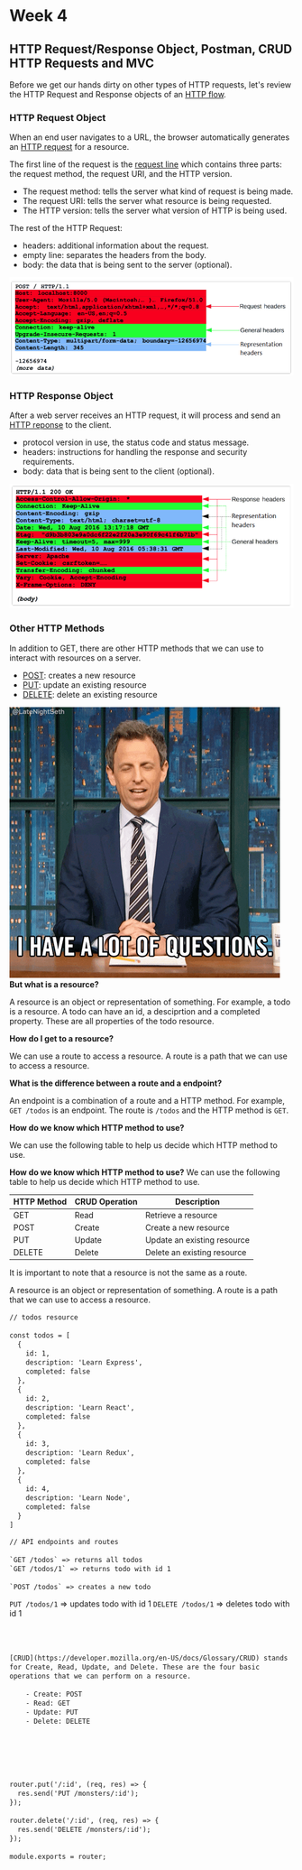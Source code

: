 # Week 4

##  HTTP Request/Response Object, Postman, CRUD HTTP Requests and MVC

Before we get our hands dirty on other types of HTTP requests, let's review the HTTP Request and Response objects of an [HTTP flow](https://developer.mozilla.org/en-US/docs/Web/HTTP/Overview#http_flow).

### HTTP Request Object

When an end user navigates to a URL, the browser automatically generates an [HTTP request](https://developer.mozilla.org/en-US/docs/Web/HTTP/Messages#http_requests) for a resource. 

The first line of the request is the [request line](https://developer.mozilla.org/en-US/docs/Web/HTTP/Messages#start_line) which contains three parts: the request method, the request URI, and the HTTP version.
  - The request method: tells the server what kind of request is being made.
  - The request URI: tells the server what resource is being requested.
  - The HTTP version: tells the server what version of HTTP is being used.

The rest of the HTTP Request:

 - headers: additional information about the request.
 - empty line: separates the headers from the body. 
 - body: the data that is being sent to the server (optional).

![http request](images/http-request.png)

### HTTP Response Object

After a web server receives an HTTP request, it will process and send an [HTTP reponse](https://developer.mozilla.org/en-US/docs/Web/HTTP/Messages#http_responses) to the client. 

 - protocol version in use, the status code and status message. 
 - headers: instructions for handling the response and security requirements. 
 - body: data that is being sent to the client (optional). 

![http response](images/http-response.png)

### Other HTTP Methods

In addition to GET, there are other HTTP methods that we can use to interact with resources on a server.

  - [POST](https://developer.mozilla.org/en-US/docs/Web/HTTP/Methods/POST): creates a new resource
  - [PUT](https://developer.mozilla.org/en-US/docs/Web/HTTP/Methods/PUT): update an existing resource
  - [DELETE](https://developer.mozilla.org/en-US/docs/Web/HTTP/Methods/DELETE): delete an existing resource

![questions](images/QA.gif)
**But what is a resource?**

A resource is an object or representation of something. For example, a todo is a resource. A todo can have an id, a desciprtion and a completed property. 
These are all properties of the todo resource. 

**How do I get to a resource?**

We can use a route to access a resource. A route is a path that we can use to access a resource.

**What is the difference between a route and a endpoint?**

An endpoint is a combination of a route and a HTTP method. For example, `GET /todos` is an endpoint.
The route is `/todos` and the HTTP method is `GET`.

**How do we know which HTTP method to use?**

We can use the following table to help us decide which HTTP method to use.

**How do we know which HTTP method to use?**
We can use the following table to help us decide which HTTP method to use.

| HTTP Method | CRUD Operation | Description                 |
| ----------- | -------------- | --------------------------- |
| GET         | Read           | Retrieve a resource         |
| POST        | Create         | Create a new resource       |
| PUT         | Update         | Update an existing resource |
| DELETE      | Delete         | Delete an existing resource |



It is important to note that a resource is not the same as a route.

A resource is an object or representation of something. A route is a path that we can use to access a resource.

```
// todos resource

const todos = [
  {
    id: 1,
    description: 'Learn Express',
    completed: false
  },
  {
    id: 2,
    description: 'Learn React',
    completed: false
  },
  {
    id: 3,
    description: 'Learn Redux',
    completed: false
  },
  {
    id: 4,
    description: 'Learn Node',
    completed: false
  }
]
```

```
// API endpoints and routes

`GET /todos` => returns all todos
`GET /todos/1` => returns todo with id 1

`POST /todos` => creates a new todo

```

`PUT /todos/1` => updates todo with id 1
`DELETE /todos/1` => deletes todo with id 1
```



[CRUD](https://developer.mozilla.org/en-US/docs/Glossary/CRUD) stands for Create, Read, Update, and Delete. These are the four basic operations that we can perform on a resource.
  
    - Create: POST
    - Read: GET
    - Update: PUT
    - Delete: DELETE






router.put('/:id', (req, res) => {
  res.send('PUT /monsters/:id');
});

router.delete('/:id', (req, res) => {
  res.send('DELETE /monsters/:id');
});

module.exports = router;
```
